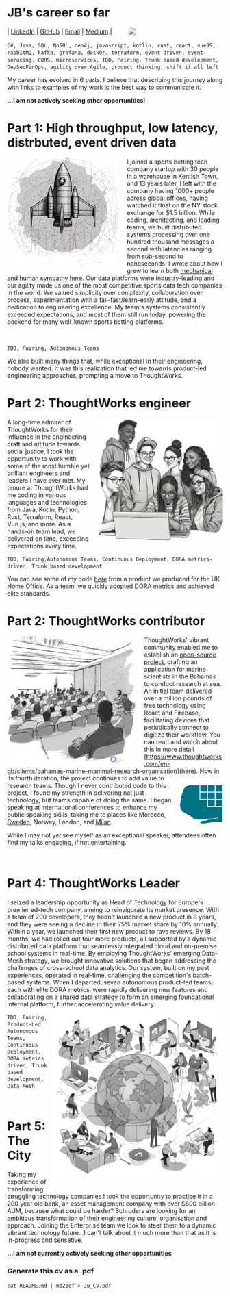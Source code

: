 # JB's career so far
| [LinkedIn](https://www.linkedin.com/in/james-brown-6aa64923/) | [GitHub](https://github.com/JBJamesBrownJB) | [Email](<jameskinnahbrown@gmail.com>) | [Medium](https://medium.com/@jameskinnahbrown) |
<img  width="200" src='images/3djb.png' style='float:right; margin-right:20px'>

`C#, Java, SQL, NoSQL, neo4j, javascript, kotlin, rust, react, vueJS, rabbitMQ, kafka, grafana, docker, terraform, event-driven, event-sorucing, CQRS,
microservices, TDD, Pairing, Trunk based development, DevSecFinOps, agility over Agile, product thinking, shift it all left`

My career has evolved in 6 parts. I believe that describing this journey along with links to examples of my work is the best way to communicate it.

<b>...I am not actively seeking other opportunities!</b>

# Part 1: High throughput, low latency, distrbuted, event driven data
<img  width="260" src='images/rocket.png' style='float:left; margin-right:20px'>

I joined a sports betting tech company startup with 30 people in a warehouse in Kentish Town, and 13 years later, I left with the company having 1000+ people across global offices, having watched it float on the NY stock exchange for $1.5 billion. While coding, architecting, and leading teams, we built distributed systems processing over one hundred thousand messages a second with latencies ranging from sub-second to nanoseconds. I wrote about how I grew to learn both [mechanical and human sympathy here](https://medium.com/@jameskinnahbrown/sympathy-an-essential-ingredient-to-our-microservice-strategy-554d22f0c98e). Our data platforms were industry-leading and our agility made us one of the most competitive sports data tech companies in the world. We valued simplicity over complexity, collaboration over process, experimentation with a fail-fast/learn-early attitude, and a dedication to engineering excellence. My team's systems consistently exceeded expectations, and most of them still run today, powering the backend for many well-known sports betting platforms.

<br>

    TDD, Pairing, Autonomous Teams

We also built many things that, while exceptional in their engineering, nobody wanted. It was this realization that led me towards product-led engineering approaches, prompting a move to ThoughtWorks.

# Part 2: ThoughtWorks engineer
<img  width="290" src='images/team.png' style='float:right; margin-left:20px'>

A long-time admirer of ThoughtWorks for their influence in the engineering craft and attitude towards social justice, I took the opportunity to work with some of the most humble yet brilliant engineers and leaders I have ever met. My tenure at ThoughtWorks had me coding in various languages and technologies from Java, Kotlin, Python, Rust, Terraform, React, Vue.js, and more. As a hands-on team lead, we delivered on time, exceeding expectations every time.

    TDD, Pairing,Autonomous Teams, Continuous Deployment, DORA metrics-driven, Trunk based development

You can see some of my code [here](https://github.com/JBJamesBrownJB/system-register) from a product we produced for the UK Home Office. As a team, we quickly adopted DORA metrics and achieved elite standards.

# Part 2: ThoughtWorks contributor
<img  width="300" src='images/conf.png' style='float:left; margin-right:20px'>

ThoughtWorks' vibrant community enabled me to establish an [open-source project](https://github.com/BMMRO-tech/BMMRO), crafting an application for marine scientists in the Bahamas to conduct research at sea. An initial team delivered over a million pounds of free technology using React and Firebase, facilitating devices that periodically connect to digitize their workflow. You can read and watch about this in more detail [https://www.thoughtworks.com/en-gb/clients/bahamas-marine-mammal-research-organisation](here). 
<img  width="100" src='images/bmmro.png' style='float:right; margin-top:20px;margin-left:10px'>
Now in its fourth iteration, the project continues to add value to research teams. Though I never contributed code to this project, I found my strength in delivering not just technology, but teams capable of doing the same. I began speaking at international conferences to enhance my public speaking skills, taking me to places like Morocco, [Sweden](https://youtu.be/kMWQkJ3FAxA?si=tlcfScchmebeeC-e), Norway, London, and [Milan](https://talks.codemotion.com/big-estimates-with-graph-theory?view=true). 

While I may not yet see myself as an exceptional speaker, attendees often find my talks engaging, if not entertaining.

<br>

# Part 4: ThoughtWorks Leader
I seized a leadership opportunity as Head of Technology for Europe's premier ed-tech company, aiming to reinvigorate its market presence. With a team of 200 developers, they hadn't launched a new product in 8 years, and they were seeing a decline in their 75% market share by 10% annually. Within a year, we launched their first new product to rave reviews. By 18 months, we had rolled out four more products, all supported by a dynamic distributed data platform that seamlessly integrated cloud and on-premise school systems in real-time. By employing ThoughtWorks' emerging Data-Mesh strategy, we brought innovative solutions that began addressing the challenges of cross-school data analytics. Our system, built on my past experiences, operated in real-time, challenging the competition's batch-based systems. When I departed, seven autonomous product-led teams, each with elite DORA metrics, were rapidly delivering new features and collaborating on a shared data strategy to form an emerging foundational internal platform, further accelerating value delivery.
<img  width="400" src='images/ess.png' style='float:right; margin-bottom:15px'>

    TDD, Pairing, Product-Led Autonomous Teams, Continuous Deployment, DORA metrics driven, Trunk based development, Data Mesh

<br>

# Part 5: The City
Taking my experience of transforming struggling technology companies I took the opportunity to practice it in a 200 year old bank, an asset management company with over $600 billion AUM, because what could be harder? Schroders are looking for an ambitious transformation of their engineering culture, organisation and approach. Joining the Enterprise team we look to steer them to a dynamic vibrant technology future...I can't talk about it much more than that as it is in-progress and sensetive.

<b>...I am not currently actively seeking other opportunities</b>

### Generate this cv as a .pdf
    cat README.md | md2pdf > JB_CV.pdf
